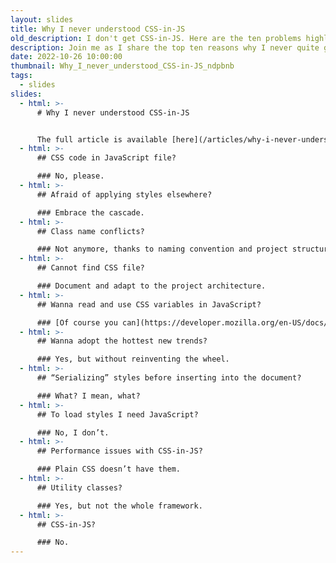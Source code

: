 ```yaml
---
layout: slides
title: Why I never understood CSS-in-JS
old_description: I don't get CSS-in-JS. Here are the ten problems highlighted in a form of slides.
description: Join me as I share the top ten reasons why I never quite grasped the concept of CSS-in-JS in this CSS-only slide presentation.
date: 2022-10-26 10:00:00
thumbnail: Why_I_never_understood_CSS-in-JS_ndpbnb
tags:
  - slides
slides:
  - html: >-
      # Why I never understood CSS-in-JS


      The full article is available [here](/articles/why-i-never-understood-css-in-js/).
  - html: >-
      ## CSS code in JavaScript file?

      ### No, please.
  - html: >-
      ## Afraid of applying styles elsewhere?

      ### Embrace the cascade.
  - html: >-
      ## Class name conflicts?

      ### Not anymore, thanks to naming convention and project structure.
  - html: >-
      ## Cannot find CSS file?

      ### Document and adapt to the project architecture.
  - html: >-
      ## Wanna read and use CSS variables in JavaScript?

      ### [Of course you can](https://developer.mozilla.org/en-US/docs/Web/CSS/Using_CSS_custom_properties#values_in_javascript).
  - html: >-
      ## Wanna adopt the hottest new trends?

      ### Yes, but without reinventing the wheel.
  - html: >-
      ## “Serializing” styles before inserting into the document?

      ### What? I mean, what?
  - html: >-
      ## To load styles I need JavaScript?

      ### No, I don’t.
  - html: >-
      ## Performance issues with CSS-in-JS?

      ### Plain CSS doesn’t have them.
  - html: >-
      ## Utility classes?

      ### Yes, but not the whole framework.
  - html: >-
      ## CSS-in-JS?

      ### No.
---
```


